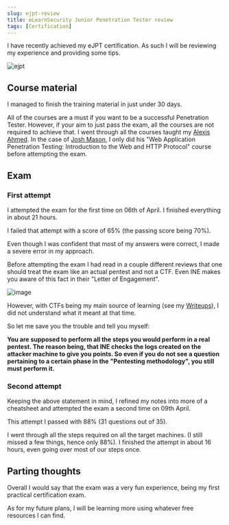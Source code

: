```yaml
---
slug: ejpt-review
title: eLearnSecurity Junior Penetration Tester review
tags: [Certification]
---
```


I have recently achieved my eJPT certification.
As such I will be reviewing my experience and providing some tips.

<!-- truncate -->

![ejpt](https://github.com/Kunull/Blog/assets/110326359/a444c80e-1495-41b9-8fa6-c6c72bfdd45c)


## Course material
I managed to finish the training material in just under 30 days.

All of the courses are a must if you want to be a successful Penetration Tester. However, if your aim to just pass the exam, all the courses are not required to achieve that.
I went through all the courses taught my [Alexis Ahmed](https://www.linkedin.com/in/alexisahmed/?originalSubdomain=ke).
In the case of [Josh Mason](https://www.linkedin.com/in/joshuacmason/), I only did his "Web Application Penetration Testing: Introduction to the Web and HTTP Protocol" course before attempting the exam.


## Exam
### First attempt
I attempted the exam for the first time on 06th of April. I finished everything in about 21 hours.

I failed that attempt with a score of 65% (the passing score being 70%).

Even though I was confident that most of my answers were correct, I made a severe error in my approach.

Before attempting the exam I had read in a couple different reviews that one should treat the exam like an actual pentest and not a CTF. Even INE makes you aware of this fact in their "Letter of Engagement".

![image](https://github.com/Kunull/Blog/assets/110326359/5e447490-fb1f-45a3-adab-bfbc1bb2c7ae)

However, with CTFs being my main source of learning (see my [Writeups](https://writeups-kunull.vercel.app/)), I did not understand what it meant at that time. 

So let me save you the trouble and tell you myself: 

**You are supposed to perform all the steps you would perform in a real pentest. The reason being, that INE checks the logs created on the attacker machine to give you points. So even if you do not see a question pertaining to a certain phase in the "Pentesting methodology", you still must perform it.**



### Second attempt
Keeping the above statement in mind, I refined my notes into more of a cheatsheet and attempted the exam a second time on 09th April.

This attempt I passed with 88% (31 questions out of 35).

I went through all the steps required on all the target machines. (I still missed a few things, hence only 88%). I finished the attempt in about 16 hours, even going over most of our steps once.



## Parting thoughts
Overall I would say that the exam was a very fun experience, being my first practical certification exam.

As for my future plans, I will be learning more using whatever free resources I can find.
